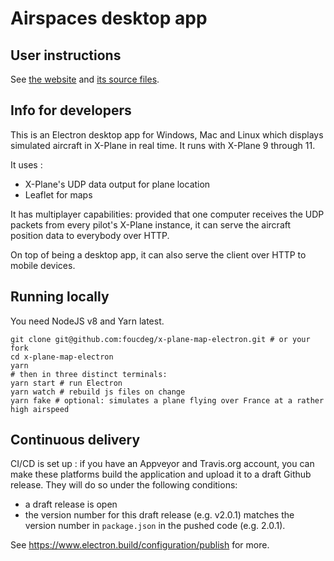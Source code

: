 # Airspaces desktop app

## User instructions

See [the website](https://xmap.fouc.net) and [its source files](/docs).

## Info for developers

This is an Electron desktop app for Windows, Mac and Linux which displays simulated aircraft in X-Plane in real time.
It runs with X-Plane 9 through 11.

It uses :
 - X-Plane's UDP data output for plane location
 - Leaflet for maps

It has multiplayer capabilities: provided that one computer receives the UDP packets from every pilot's X-Plane instance, it can serve the aircraft position data to everybody over HTTP.

On top of being a desktop app, it can also serve the client over HTTP to mobile devices.

## Running locally

You need NodeJS v8 and Yarn latest.

```
git clone git@github.com:foucdeg/x-plane-map-electron.git # or your fork
cd x-plane-map-electron
yarn
# then in three distinct terminals:
yarn start # run Electron
yarn watch # rebuild js files on change
yarn fake # optional: simulates a plane flying over France at a rather high airspeed
```

## Continuous delivery

CI/CD is set up : if you have an Appveyor and Travis.org account, you can make these platforms build the application and upload it to a draft Github release.  They will do so under the following conditions:

- a draft release is open
- the version number for this draft release (e.g. v2.0.1) matches the version number in `package.json` in the pushed code (e.g. 2.0.1).

See https://www.electron.build/configuration/publish for more.

